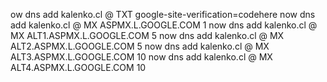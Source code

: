 ow dns add kalenko.cl @ TXT google-site-verification=codehere
now dns add kalenko.cl @ MX ASPMX.L.GOOGLE.COM 1
now dns add kalenko.cl @ MX ALT1.ASPMX.L.GOOGLE.COM 5
now dns add kalenko.cl @ MX ALT2.ASPMX.L.GOOGLE.COM 5
now dns add kalenko.cl @ MX ALT3.ASPMX.L.GOOGLE.COM 10
now dns add kalenko.cl @ MX ALT4.ASPMX.L.GOOGLE.COM 10

